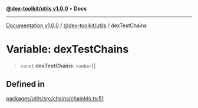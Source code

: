[**@dex-toolkit/utils v1.0.0**](../README.md) • **Docs**

***

[Documentation v1.0.0](../../../packages.md) / [@dex-toolkit/utils](../README.md) / dexTestChains

# Variable: dexTestChains

> `const` **dexTestChains**: `number`[]

## Defined in

[packages/utils/src/chains/chainIds.ts:51](https://github.com/niZmosis/dex-toolkit/blob/3d8b41b44787b30fbea5de3ab4737662ffb61bc8/packages/utils/src/chains/chainIds.ts#L51)
